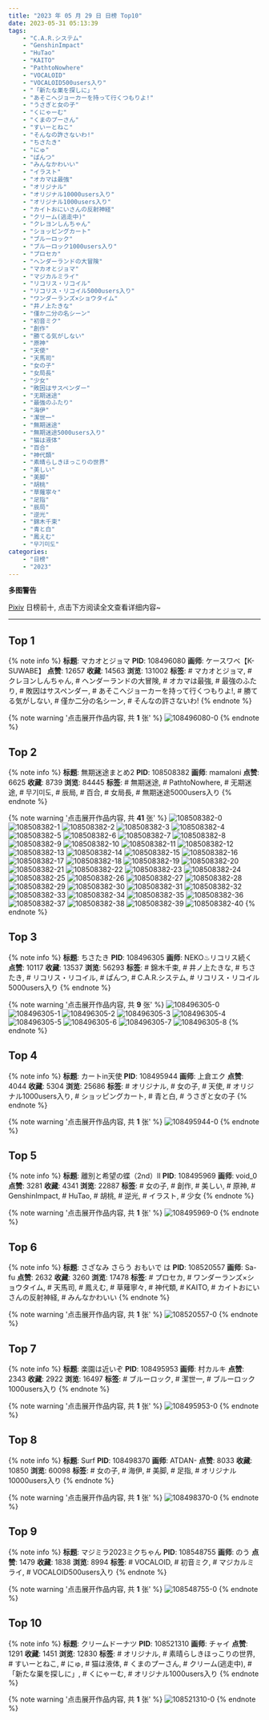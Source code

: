 ```yaml
---
title: "2023 年 05 月 29 日 日榜 Top10"
date: 2023-05-31 05:13:39
tags:
    - "C.A.R.システム"
    - "GenshinImpact"
    - "HuTao"
    - "KAITO"
    - "PathtoNowhere"
    - "VOCALOID"
    - "VOCALOID500users入り"
    - "「新たな巣を探しに」"
    - "あそこへジョーカーを持って行くつもりよ!"
    - "うさぎと女の子"
    - "くにゃーむ"
    - "くまのプーさん"
    - "すいーとねこ"
    - "そんなの許さないわ!"
    - "ちさたき"
    - "にゅ"
    - "ぱんつ"
    - "みんなかわいい"
    - "イラスト"
    - "オカマは最強"
    - "オリジナル"
    - "オリジナル10000users入り"
    - "オリジナル1000users入り"
    - "カイトおにいさんの反射神経"
    - "クリーム(逃走中)"
    - "クレヨンしんちゃん"
    - "ショッピングカート"
    - "ブルーロック"
    - "ブルーロック1000users入り"
    - "プロセカ"
    - "ヘンダーランドの大冒険"
    - "マカオとジョマ"
    - "マジカルミライ"
    - "リコリス・リコイル"
    - "リコリス・リコイル5000users入り"
    - "ワンダーランズ×ショウタイム"
    - "井ノ上たきな"
    - "僅か二分の名シーン"
    - "初音ミク"
    - "創作"
    - "勝てる気がしない"
    - "原神"
    - "天使"
    - "天馬司"
    - "女の子"
    - "女局長"
    - "少女"
    - "敗因はサスペンダー"
    - "无期迷途"
    - "最強のふたり"
    - "海伊"
    - "潔世一"
    - "無期迷途"
    - "無期迷途5000users入り"
    - "猫は液体"
    - "百合"
    - "神代類"
    - "素晴らしきほっこりの世界"
    - "美しい"
    - "美脚"
    - "胡桃"
    - "草薙寧々"
    - "足指"
    - "辰局"
    - "逆光"
    - "錦木千束"
    - "青と白"
    - "鳳えむ"
    - "무기미도"
categories:
    - "日榜"
    - "2023"
---
```


<i class="fa fa-triangle-exclamation"></i>**多图警告**<i class="fa fa-triangle-exclamation"></i>

[Pixiv](https://www.pixiv.net/) 日榜前十, 点击下方阅读全文查看详细内容~

<!-- more -->

---

## Top 1

{% note info %}
**标题**: マカオとジョマ
**PID**: 108496080 **画师**: ケースワベ【K-SUWABE】
**点赞**: 12657 **收藏**: 14563 **浏览**: 131002
**标签**: # マカオとジョマ, # クレヨンしんちゃん, # ヘンダーランドの大冒険, # オカマは最強, # 最強のふたり, # 敗因はサスペンダー, # あそこへジョーカーを持って行くつもりよ!, # 勝てる気がしない, # 僅か二分の名シーン, # そんなの許さないわ!
{% endnote %}

{% note warning '点击展开作品内容, 共 **1** 张' %}
![108496080-0](https://i.pixiv.re/img-original/img/2023/05/28/00/01/13/108496080_p0.jpg)
{% endnote %}

## Top 2

{% note info %}
**标题**: 無期迷途まとめ2
**PID**: 108508382 **画师**: mamaloni
**点赞**: 6625 **收藏**: 8739 **浏览**: 84445
**标签**: # 無期迷途, # PathtoNowhere, # 无期迷途, # 무기미도, # 辰局, # 百合, # 女局長, # 無期迷途5000users入り
{% endnote %}

{% note warning '点击展开作品内容, 共 **41** 张' %}
![108508382-0](https://i.pixiv.re/img-original/img/2023/05/28/12/10/56/108508382_p0.png)
![108508382-1](https://i.pixiv.re/img-original/img/2023/05/28/12/10/56/108508382_p1.png)
![108508382-2](https://i.pixiv.re/img-original/img/2023/05/28/12/10/56/108508382_p2.png)
![108508382-3](https://i.pixiv.re/img-original/img/2023/05/28/12/10/56/108508382_p3.png)
![108508382-4](https://i.pixiv.re/img-original/img/2023/05/28/12/10/56/108508382_p4.png)
![108508382-5](https://i.pixiv.re/img-original/img/2023/05/28/12/10/56/108508382_p5.png)
![108508382-6](https://i.pixiv.re/img-original/img/2023/05/28/12/10/56/108508382_p6.png)
![108508382-7](https://i.pixiv.re/img-original/img/2023/05/28/12/10/56/108508382_p7.png)
![108508382-8](https://i.pixiv.re/img-original/img/2023/05/28/12/10/56/108508382_p8.png)
![108508382-9](https://i.pixiv.re/img-original/img/2023/05/28/12/10/56/108508382_p9.png)
![108508382-10](https://i.pixiv.re/img-original/img/2023/05/28/12/10/56/108508382_p10.png)
![108508382-11](https://i.pixiv.re/img-original/img/2023/05/28/12/10/56/108508382_p11.png)
![108508382-12](https://i.pixiv.re/img-original/img/2023/05/28/12/10/56/108508382_p12.png)
![108508382-13](https://i.pixiv.re/img-original/img/2023/05/28/12/10/56/108508382_p13.png)
![108508382-14](https://i.pixiv.re/img-original/img/2023/05/28/12/10/56/108508382_p14.png)
![108508382-15](https://i.pixiv.re/img-original/img/2023/05/28/12/10/56/108508382_p15.png)
![108508382-16](https://i.pixiv.re/img-original/img/2023/05/28/12/10/56/108508382_p16.png)
![108508382-17](https://i.pixiv.re/img-original/img/2023/05/28/12/10/56/108508382_p17.png)
![108508382-18](https://i.pixiv.re/img-original/img/2023/05/28/12/10/56/108508382_p18.png)
![108508382-19](https://i.pixiv.re/img-original/img/2023/05/28/12/10/56/108508382_p19.png)
![108508382-20](https://i.pixiv.re/img-original/img/2023/05/28/12/10/56/108508382_p20.png)
![108508382-21](https://i.pixiv.re/img-original/img/2023/05/28/12/10/56/108508382_p21.png)
![108508382-22](https://i.pixiv.re/img-original/img/2023/05/28/12/10/56/108508382_p22.png)
![108508382-23](https://i.pixiv.re/img-original/img/2023/05/28/12/10/56/108508382_p23.png)
![108508382-24](https://i.pixiv.re/img-original/img/2023/05/28/12/10/56/108508382_p24.png)
![108508382-25](https://i.pixiv.re/img-original/img/2023/05/28/12/10/56/108508382_p25.png)
![108508382-26](https://i.pixiv.re/img-original/img/2023/05/28/12/10/56/108508382_p26.png)
![108508382-27](https://i.pixiv.re/img-original/img/2023/05/28/12/10/56/108508382_p27.png)
![108508382-28](https://i.pixiv.re/img-original/img/2023/05/28/12/10/56/108508382_p28.png)
![108508382-29](https://i.pixiv.re/img-original/img/2023/05/28/12/10/56/108508382_p29.png)
![108508382-30](https://i.pixiv.re/img-original/img/2023/05/28/12/10/56/108508382_p30.png)
![108508382-31](https://i.pixiv.re/img-original/img/2023/05/28/12/10/56/108508382_p31.png)
![108508382-32](https://i.pixiv.re/img-original/img/2023/05/28/12/10/56/108508382_p32.png)
![108508382-33](https://i.pixiv.re/img-original/img/2023/05/28/12/10/56/108508382_p33.png)
![108508382-34](https://i.pixiv.re/img-original/img/2023/05/28/12/10/56/108508382_p34.png)
![108508382-35](https://i.pixiv.re/img-original/img/2023/05/28/12/10/56/108508382_p35.png)
![108508382-36](https://i.pixiv.re/img-original/img/2023/05/28/12/10/56/108508382_p36.png)
![108508382-37](https://i.pixiv.re/img-original/img/2023/05/28/12/10/56/108508382_p37.png)
![108508382-38](https://i.pixiv.re/img-original/img/2023/05/28/12/10/56/108508382_p38.png)
![108508382-39](https://i.pixiv.re/img-original/img/2023/05/28/12/10/56/108508382_p39.png)
![108508382-40](https://i.pixiv.re/img-original/img/2023/05/28/12/10/56/108508382_p40.png)
{% endnote %}

## Top 3

{% note info %}
**标题**: ちさたき
**PID**: 108496305 **画师**: NEKO♨リコリス続く
**点赞**: 10117 **收藏**: 13537 **浏览**: 56293
**标签**: # 錦木千束, # 井ノ上たきな, # ちさたき, # リコリス・リコイル, # ぱんつ, # C.A.R.システム, # リコリス・リコイル5000users入り
{% endnote %}

{% note warning '点击展开作品内容, 共 **9** 张' %}
![108496305-0](https://i.pixiv.re/img-original/img/2023/05/28/00/03/51/108496305_p0.jpg)
![108496305-1](https://i.pixiv.re/img-original/img/2023/05/28/00/03/51/108496305_p1.jpg)
![108496305-2](https://i.pixiv.re/img-original/img/2023/05/28/00/03/51/108496305_p2.jpg)
![108496305-3](https://i.pixiv.re/img-original/img/2023/05/28/00/03/51/108496305_p3.jpg)
![108496305-4](https://i.pixiv.re/img-original/img/2023/05/28/00/03/51/108496305_p4.jpg)
![108496305-5](https://i.pixiv.re/img-original/img/2023/05/28/00/03/51/108496305_p5.jpg)
![108496305-6](https://i.pixiv.re/img-original/img/2023/05/28/00/03/51/108496305_p6.jpg)
![108496305-7](https://i.pixiv.re/img-original/img/2023/05/28/00/03/51/108496305_p7.jpg)
![108496305-8](https://i.pixiv.re/img-original/img/2023/05/28/00/03/51/108496305_p8.jpg)
{% endnote %}

## Top 4

{% note info %}
**标题**: カートin天使
**PID**: 108495944 **画师**: 上倉エク
**点赞**: 4044 **收藏**: 5304 **浏览**: 25686
**标签**: # オリジナル, # 女の子, # 天使, # オリジナル1000users入り, # ショッピングカート, # 青と白, # うさぎと女の子
{% endnote %}

{% note warning '点击展开作品内容, 共 **1** 张' %}
![108495944-0](https://i.pixiv.re/img-original/img/2023/05/28/00/00/21/108495944_p0.jpg)
{% endnote %}

## Top 5

{% note info %}
**标题**: 離別と希望の蝶（2nd）Ⅱ
**PID**: 108495969 **画师**: void_0
**点赞**: 3281 **收藏**: 4341 **浏览**: 22887
**标签**: # 女の子, # 創作, # 美しい, # 原神, # GenshinImpact, # HuTao, # 胡桃, # 逆光, # イラスト, # 少女
{% endnote %}

{% note warning '点击展开作品内容, 共 **1** 张' %}
![108495969-0](https://i.pixiv.re/img-original/img/2023/05/28/00/00/29/108495969_p0.jpg)
{% endnote %}

## Top 6

{% note info %}
**标题**: さざなみ さらう おもいで は
**PID**: 108520557 **画师**: Sa-fu
**点赞**: 2632 **收藏**: 3260 **浏览**: 17478
**标签**: # プロセカ, # ワンダーランズ×ショウタイム, # 天馬司, # 鳳えむ, # 草薙寧々, # 神代類, # KAITO, # カイトおにいさんの反射神経, # みんなかわいい
{% endnote %}

{% note warning '点击展开作品内容, 共 **1** 张' %}
![108520557-0](https://i.pixiv.re/img-original/img/2023/05/28/20/08/23/108520557_p0.jpg)
{% endnote %}

## Top 7

{% note info %}
**标题**: 楽園は近いぞ
**PID**: 108495953 **画师**: 村カルキ
**点赞**: 2343 **收藏**: 2922 **浏览**: 16497
**标签**: # ブルーロック, # 潔世一, # ブルーロック1000users入り
{% endnote %}

{% note warning '点击展开作品内容, 共 **1** 张' %}
![108495953-0](https://i.pixiv.re/img-original/img/2023/05/28/00/00/23/108495953_p0.jpg)
{% endnote %}

## Top 8

{% note info %}
**标题**: Surf
**PID**: 108498370 **画师**: ATDAN-
**点赞**: 8033 **收藏**: 10850 **浏览**: 60098
**标签**: # 女の子, # 海伊, # 美脚, # 足指, # オリジナル10000users入り
{% endnote %}

{% note warning '点击展开作品内容, 共 **1** 张' %}
![108498370-0](https://i.pixiv.re/img-original/img/2023/05/28/17/34/16/108498370_p0.jpg)
{% endnote %}

## Top 9

{% note info %}
**标题**: マジミラ2023ミクちゃん
**PID**: 108548755 **画师**: のう
**点赞**: 1479 **收藏**: 1838 **浏览**: 8994
**标签**: # VOCALOID, # 初音ミク, # マジカルミライ, # VOCALOID500users入り
{% endnote %}

{% note warning '点击展开作品内容, 共 **1** 张' %}
![108548755-0](https://i.pixiv.re/img-original/img/2023/05/29/19/24/53/108548755_p0.jpg)
{% endnote %}

## Top 10

{% note info %}
**标题**: クリームドーナツ
**PID**: 108521310 **画师**: チャイ
**点赞**: 1291 **收藏**: 1451 **浏览**: 12830
**标签**: # オリジナル, # 素晴らしきほっこりの世界, # すいーとねこ, # にゅ, # 猫は液体, # くまのプーさん, # クリーム(逃走中), # 「新たな巣を探しに」, # くにゃーむ, # オリジナル1000users入り
{% endnote %}

{% note warning '点击展开作品内容, 共 **1** 张' %}
![108521310-0](https://i.pixiv.re/img-original/img/2023/05/28/20/30/04/108521310_p0.png)
{% endnote %}
